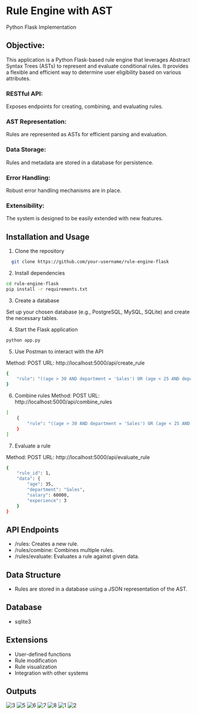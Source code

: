 
# Rule Engine with AST 
Python Flask Implementation


## Objective:

This application is a Python Flask-based rule engine that leverages Abstract Syntax Trees (ASTs) to represent and evaluate conditional rules. It provides a flexible and efficient way to determine user eligibility based on various attributes.


### RESTful API: 
Exposes endpoints for creating, combining, and evaluating rules.

### AST Representation:
Rules are represented as ASTs for efficient parsing and evaluation.

### Data Storage: 
Rules and metadata are stored in a database for persistence.

### Error Handling:
Robust error handling mechanisms are in place.

### Extensibility:
The system is designed to be easily extended with new features.


## Installation and Usage

1. Clone the repository

```bash
  git clone https://github.com/your-username/rule-engine-flask
```

2. Install dependencies

```bash
cd rule-engine-flask
pip install -r requirements.txt
```
3. Create a database 

Set up your chosen database (e.g., PostgreSQL, MySQL, SQLite) and create the necessary tables.

4. Start the Flask application

```bash
python app.py
```
5. Use Postman to interact with the API

Method: POST
URL: http://localhost:5000/api/create_rule

```bash
{
    "rule": "((age > 30 AND department = 'Sales') OR (age < 25 AND department = 'Marketing')) AND (salary > 50000 OR experience > 5)"
}
```

6. Combine rules
Method: POST
URL: http://localhost:5000/api/combine_rules

```bash
[
    {
        "rule": "((age > 30 AND department = 'Sales') OR (age < 25 AND department = 'Marketing')) AND (salary > 50000 OR experience > 5)"
    }
]
```

7. Evaluate a rule

Method: POST
URL: http://localhost:5000/api/evaluate_rule

```bash
{
    "rule_id": 1,
    "data": {
        "age": 35,
        "department": "Sales",
        "salary": 60000,
        "experience": 3
    }
}
```
## API Endpoints

- /rules: Creates a new rule.
- /rules/combine: Combines multiple rules.
- /rules/evaluate: Evaluates a rule against given data.

## Data Structure

- Rules are stored in a database using a JSON representation of the AST.

## Database 

- sqlite3

## Extensions

- User-defined functions
- Rule modification
- Rule visualization
- Integration with other systems

## Outputs 
![3](https://github.com/user-attachments/assets/f22c2983-a3c6-4590-82bb-cd9b3b382da6)
![5](https://github.com/user-attachments/assets/42b31e2c-2dda-44d3-994c-3836bd6fe785)
![6](https://github.com/user-attachments/assets/e95faff1-347f-4c5f-9b65-a6ff052290c0)
![7](https://github.com/user-attachments/assets/dae4d87a-9c96-47ab-b315-0184ea5d25ca)
![8](https://github.com/user-attachments/assets/33493456-f13c-4aa6-8660-8dbe4a469a3f)
![1](https://github.com/user-attachments/assets/1fa028fc-c2ea-4756-a608-cf180ad67769)
![2](https://github.com/user-attachments/assets/3443955c-458c-4607-88ca-c865ed87c504)



